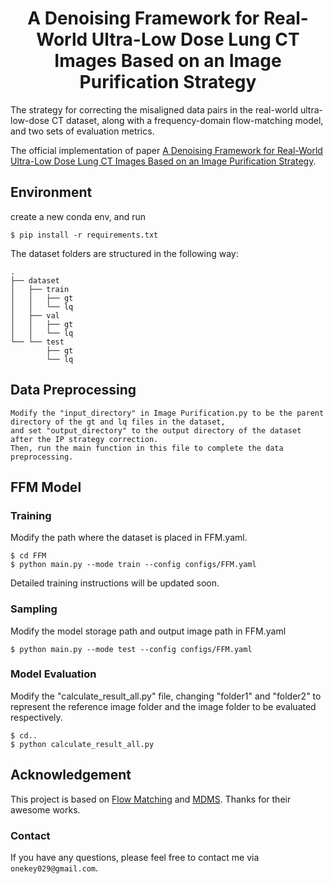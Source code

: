 
<div align="center">
  
# A Denoising Framework for Real-World Ultra-Low Dose Lung CT Images Based on an Image Purification Strategy
</div>
The strategy for correcting the misaligned data pairs in the real-world ultra-low-dose CT dataset, along with a frequency-domain flow-matching model, and two sets of evaluation metrics.

The official implementation of paper [A Denoising Framework for Real-World Ultra-Low Dose Lung CT Images Based on an Image Purification Strategy](https://arxiv.org/pdf/2510.07492).

## Environment
create a new conda env,
and run
```
$ pip install -r requirements.txt
```


The dataset folders are structured in the following way:
```
.
├── dataset                 
│   ├── train                      
│   │   ├── gt
│   │   └── lq                     
│   ├── val 
│   │   ├── gt
│   │   └── lq
└── └── test                     
        ├── gt
        └── lq

```

## Data Preprocessing
```
Modify the "input_directory" in Image Purification.py to be the parent directory of the gt and lq files in the dataset, 
and set "output_directory" to the output directory of the dataset after the IP strategy correction.
Then, run the main function in this file to complete the data preprocessing.
```

## FFM Model 

### Training
Modify the path where the dataset is placed in FFM.yaml.

```
$ cd FFM
$ python main.py --mode train --config configs/FFM.yaml
```

Detailed training instructions will be updated soon.

### Sampling
Modify the model storage path and output image path in FFM.yaml

```
$ python main.py --mode test --config configs/FFM.yaml
```

### Model Evaluation
Modify the "calculate_result_all.py" file, changing "folder1" and "folder2" to represent the reference image folder and the image folder to be evaluated respectively.

```
$ cd..
$ python calculate_result_all.py
```


## Acknowledgement

This project is based on [Flow Matching](https://github.com/facebookresearch/flow_matching) and [MDMS](https://github.com/Oliiveralien/MDMS). Thanks for their awesome works.

### Contact
If you have any questions, please feel free to contact me via `onekey029@gmail.com`.
